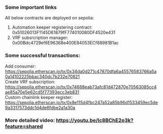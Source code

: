 ### Some important links
All below contracts are deployed on sepolia:
1. Automation keeper registering contract: 0x51026013F1145D61879fF774010080DF4520e431
2. VRF subsrcription manager: 0x00Bdc4729ef6E96368e400E84053ECf88981B1ac

### Some successful transactions: 
Add consumer: https://sepolia.etherscan.io/tx/0x34da0d271c47870dfa6a45576583766a5a0a14102225bbac340dc7b232e70821 \
Create VRF subscription: https://sepolia.etherscan.io/tx/0x74688eab73afc81d472870e70563085cc4ae85a70e5e62cd5f77393ecc3eb831 \
Custom chainlink keeper register: https://sepolia.etherscan.io/tx/0x8e115d4fbc247a52a85b96d1533459ec5de9a3317573ddc1d4de6fdbe2a1a30a

### More detailed video: https://youtu.be/lc8BChE2o3k?feature=shared
